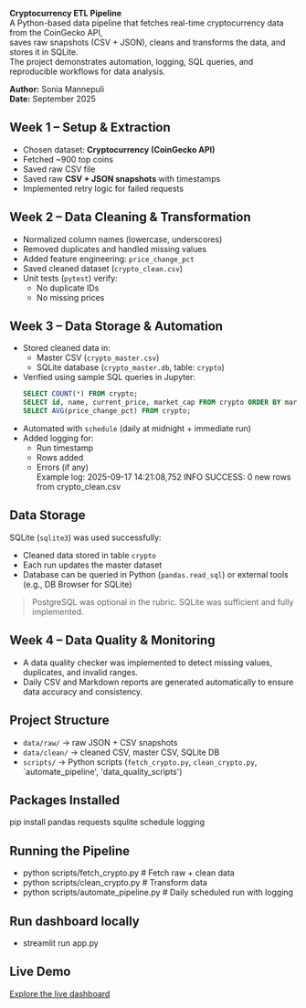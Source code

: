 **Cryptocurrency ETL Pipeline**  
A Python-based data pipeline that fetches real-time cryptocurrency data from the CoinGecko API,  
saves raw snapshots (CSV + JSON), cleans and transforms the data, and stores it in SQLite.  
The project demonstrates automation, logging, SQL queries, and reproducible workflows for data analysis.  

**Author:** Sonia Mannepuli  
**Date:** September 2025  

## Week 1 – Setup & Extraction
- Chosen dataset: **Cryptocurrency (CoinGecko API)**  
- Fetched ~900 top coins
- Saved raw CSV file
- Saved raw **CSV + JSON snapshots** with timestamps  
- Implemented retry logic for failed requests  

## Week 2 – Data Cleaning & Transformation
- Normalized column names (lowercase, underscores)  
- Removed duplicates and handled missing values  
- Added feature engineering: `price_change_pct`  
- Saved cleaned dataset (`crypto_clean.csv`)  
- Unit tests (`pytest`) verify:  
  - No duplicate IDs  
  - No missing prices  

## Week 3 – Data Storage & Automation
- Stored cleaned data in:  
  - Master CSV (`crypto_master.csv`)  
  - SQLite database (`crypto_master.db`, table: `crypto`)  
- Verified using sample SQL queries in Jupyter:  
  ```sql
  SELECT COUNT(*) FROM crypto;
  SELECT id, name, current_price, market_cap FROM crypto ORDER BY market_cap DESC LIMIT 5;
  SELECT AVG(price_change_pct) FROM crypto;
  ```
- Automated with `schedule` (daily at midnight + immediate run)  
- Added logging for:  
  - Run timestamp  
  - Rows added  
  - Errors (if any)  
Example log:
2025-09-17 14:21:08,752 INFO SUCCESS: 0 new rows from crypto_clean.csv

## Data Storage
SQLite (`sqlite3`) was used successfully:  
- Cleaned data stored in table `crypto`  
- Each run updates the master dataset  
- Database can be queried in Python (`pandas.read_sql`) or external tools (e.g., DB Browser for SQLite)  
> PostgreSQL was optional in the rubric. SQLite was sufficient and fully implemented.

## Week 4 – Data Quality & Monitoring
- A data quality checker was implemented to detect missing values, duplicates, and invalid ranges.
- Daily CSV and Markdown reports are generated automatically to ensure data accuracy and consistency.

## Project Structure
- `data/raw/` → raw JSON + CSV snapshots  
- `data/clean/` → cleaned CSV, master CSV, SQLite DB  
- `scripts/` → Python scripts (`fetch_crypto.py`, `clean_crypto.py`, `automate_pipeline', 'data_quality_scripts')

## Packages Installed
pip install pandas requests squlite schedule logging

## Running the Pipeline
- python scripts/fetch_crypto.py   # Fetch raw + clean data
- python scripts/clean_crypto.py   # Transform data
- python scripts/automate_pipeline.py  # Daily scheduled run with logging

## Run dashboard locally
- streamlit run app.py

## Live Demo
[Explore the live dashboard](https://cryptocurrency-project-eyuyea4dziforvj2mrizkh.streamlit.app/)

